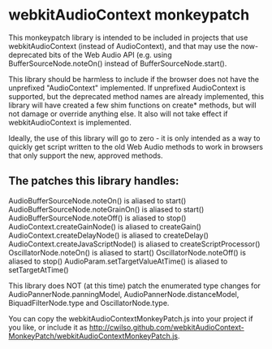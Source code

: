 webkitAudioContext monkeypatch
==============================

This monkeypatch library is intended to be included in projects that use 
webkitAudioContext (instead of AudioContext), and that may use the now-
deprecated bits of the Web Audio API (e.g. using BufferSourceNode.noteOn()
instead of BufferSourceNode.start().

This library should be harmless to include if the browser does not have
the unprefixed "AudioContext" implemented.  If unprefixed AudioContext is
supported, but the deprecated method names are already implemented, this
library will have created a few shim functions on create* methods, but 
will not damage or override anything else.  It also will not take effect
if webkitAudioContext is implemented.

Ideally, the use of this library will go to zero - it is only intended as
a way to quickly get script written to the old Web Audio methods to work
in browsers that only support the new, approved methods.

The patches this library handles:
---------------------------------

AudioBufferSourceNode.noteOn() is aliased to start()
AudioBufferSourceNode.noteGrainOn() is aliased to start()
AudioBufferSourceNode.noteOff() is aliased to stop()
AudioContext.createGainNode() is aliased to createGain()
AudioContext.createDelayNode() is aliased to createDelay()
AudioContext.createJavaScriptNode() is aliased to createScriptProcessor()
OscillatorNode.noteOn() is aliased to start()
OscillatorNode.noteOff() is aliased to stop()
AudioParam.setTargetValueAtTime() is aliased to setTargetAtTime()

This library does NOT (at this time) patch the enumerated type changes for 
AudioPannerNode.panningModel, AudioPannerNode.distanceModel, 
BiquadFilterNode.type and OscillatorNode.type.

You can copy the webkitAudioContextMonkeyPatch.js into your project if you
like, or include it as http://cwilso.github.com/webkitAudioContext-MonkeyPatch/webkitAudioContextMonkeyPatch.js.
